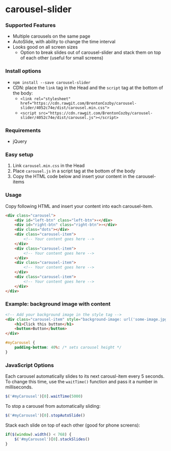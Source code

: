 # carousel-slider

### Supported Features
- Multiple carousels on the same page
- AutoSlide, with ability to change the time interval
- Looks good on all screen sizes
  * Option to break slides out of carousel-slider and stack them on top of each other (useful for small screens)

### Install options
- ```npm install --save carousel-slider```
- CDN: place the ```link``` tag in the Head and the ```script``` tag at the bottom of the body:
  * `<link rel="stylesheet" href="https://cdn.rawgit.com/BrentonCozby/carousel-slider/4052c74e/dist/carousel.min.css">`
  * `<script src="https://cdn.rawgit.com/BrentonCozby/carousel-slider/4052c74e/dist/carousel.js"></script>`

### Requirements
- jQuery

### Easy setup
1. Link ```carousel.min.css``` in the Head
2. Place ```carousel.js``` in a script tag at the bottom of the body
3. Copy the HTML code below and insert your content in the carousel-items

### Usage
Copy following HTML and insert your content into each carousel-item.
```html
<div class="carousel">
    <div id="left-btn" class="left-btn">‹</div>
    <div id="right-btn" class="right-btn">›</div>
    <div class="dots"></div>
    <div class="carousel-item">
        <!-- Your content goes here -->
    </div>
    <div class="carousel-item">
        <!-- Your content goes here -->
    </div>
    <div class="carousel-item">
        <!-- Your content goes here -->
    </div>
    <div class="carousel-item">
        <!-- Your content goes here -->
    </div>
</div>
```

### Example: background image with content
```html
<!-- Add your background image in the style tag -->
<div class="carousel-item" style="background-image: url('some-image.jpg')">
    <h1>Click this button</h1>
    <button>Button</button>
</div>
```
```css
#myCarousel {
    padding-bottom: 40%: /* sets carousel height */
}
```

### JavaScript Options
Each carousel automatically slides to its next carousl-item every 5 seconds. To change this time, use the ```waitTime()``` function and pass it a number in milliseconds.
```javascript
$('#myCarousel')[0].waitTime(5000)
```
To stop a carousel from automatically sliding:
```javascript
$('#myCarousel')[0].stopAutoSlide()
```
Stack each slide on top of each other (good for phone screens):
```javascript
if($(window).width() < 768) {
    $('#myCarousel')[0].stackSlides()
}
```
